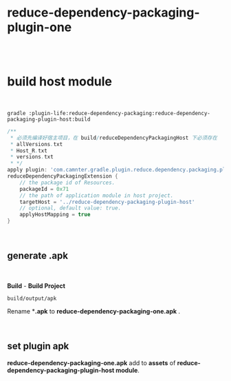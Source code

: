 # reduce-dependency-packaging-plugin-one

<br>
<br>

# build host module

<br>

```shell
gradle :plugin-life:reduce-dependency-packaging:reduce-dependency-packaging-plugin-host:build
```

```groovy
/**
 * 必须先编译好宿主项目，在 build/reduceDependencyPackagingHost 下必须存在
 * allVersions.txt
 * Host_R.txt
 * versions.txt
 * */
apply plugin: 'com.camnter.gradle.plugin.reduce.dependency.packaging.plugin'
reduceDependencyPackagingExtension {
    // the package id of Resources.
    packageId = 0x71
    // the path of application module in host project.
    targetHost = '../reduce-dependency-packaging-plugin-host'
    // optional, default value: true.
    applyHostMapping = true
}
```

<br>

## generate .apk
 
<br>

**Build** - **Build Project**
    
`build/output/apk`

Rename ***.apk** to **reduce-dependency-packaging-one.apk** .

<br>

## set plugin apk

**reduce-dependency-packaging-one.apk** add to **assets** of **reduce-dependency-packaging-plugin-host module**.
